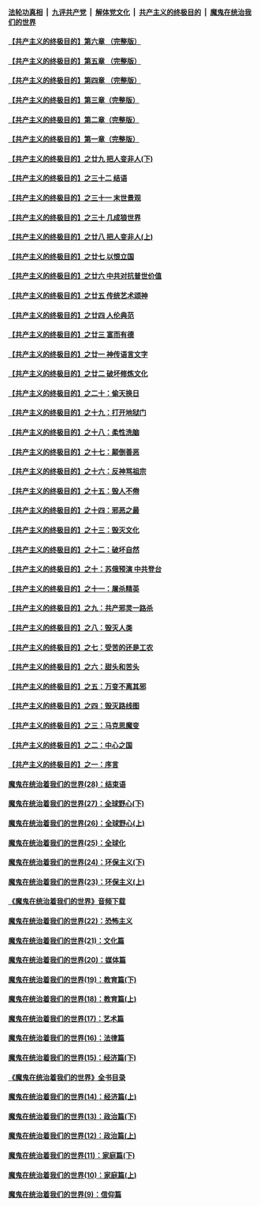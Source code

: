 

####  [法轮功真相](../../../../basic/blob/master/README.md?t=06280802) &nbsp;|&nbsp; [九评共产党](../../../../9ping.md/blob/master/README.md?t=06280802) &nbsp;|&nbsp; [解体党文化](../../../../jtdwh.md/blob/master/README.md?t=06280802)  &nbsp;|&nbsp; [共产主义的终极目的](../../../../gczydzjmd.md/blob/master/README.md?t=06280802) &nbsp;|&nbsp; [魔鬼在统治我们的世界](../../../../mgztzwmdsj.md/blob/master/README.md?t=06280802) 

#### [【共产主义的终极目的】第六章 （完整版）](../pages/nsc422/n11428913.md?t=06280802) 

#### [【共产主义的终极目的】第五章 （完整版）](../pages/nsc422/n11428912.md?t=06280802) 

#### [【共产主义的终极目的】第四章 （完整版）](../pages/nsc422/n11428907.md?t=06280802) 

#### [【共产主义的终极目的】第三章（完整版）](../pages/nsc422/n11428848.md?t=06280802) 

#### [【共产主义的终极目的】第二章（完整版）](../pages/nsc422/n11428831.md?t=06280802) 

#### [【共产主义的终极目的】第一章（完整版）](../pages/nsc422/n11417651.md?t=06280802) 

#### [【共产主义的终极目的】之廿九 把人变非人(下)](../pages/nsc422/n11344140.md?t=06280802) 

#### [【共产主义的终极目的】之三十二 结语](../pages/nsc422/n11360535.md?t=06280802) 

#### [【共产主义的终极目的】之三十一 末世景观](../pages/nsc422/n11351129.md?t=06280802) 

#### [【共产主义的终极目的】之三十 几成狼世界](../pages/nsc422/n11348280.md?t=06280802) 

#### [【共产主义的终极目的】之廿八 把人变非人(上)](../pages/nsc422/n11340492.md?t=06280802) 

#### [【共产主义的终极目的】之廿七 以恨立国](../pages/nsc422/n11336944.md?t=06280802) 

#### [【共产主义的终极目的】之廿六 中共对抗普世价值](../pages/nsc422/n11324785.md?t=06280802) 

#### [【共产主义的终极目的】之廿五 传统艺术颂神](../pages/nsc422/n11296396.md?t=06280802) 

#### [【共产主义的终极目的】之廿四 人伦典范](../pages/nsc422/n11296397.md?t=06280802) 

#### [【共产主义的终极目的】之廿三 富而有德](../pages/nsc422/n11283598.md?t=06280802) 

#### [【共产主义的终极目的】之廿一 神传语言文字](../pages/nsc422/n11263265.md?t=06280802) 

#### [【共产主义的终极目的】之廿二 破坏修炼文化](../pages/nsc422/n11245728.md?t=06280802) 

#### [【共产主义的终极目的】之二十：偷天换日](../pages/nsc422/n11238846.md?t=06280802) 

#### [【共产主义的终极目的】之十九：打开地狱门](../pages/nsc422/n11206376.md?t=06280802) 

#### [【共产主义的终极目的】之十八：柔性洗脑](../pages/nsc422/n11199994.md?t=06280802) 

#### [【共产主义的终极目的】之十七：颠倒善恶](../pages/nsc422/n11179782.md?t=06280802) 

#### [【共产主义的终极目的】之十六：反神骂祖宗](../pages/nsc422/n11166798.md?t=06280802) 

#### [【共产主义的终极目的】之十五：毁人不倦](../pages/nsc422/n11166792.md?t=06280802) 

#### [【共产主义的终极目的】之十四：邪恶之最](../pages/nsc422/n11150249.md?t=06280802) 

#### [【共产主义的终极目的】之十三：毁灭文化](../pages/nsc422/n11135227.md?t=06280802) 

#### [【共产主义的终极目的】之十二：破坏自然](../pages/nsc422/n11135214.md?t=06280802) 

#### [【共产主义的终极目的】之十：苏俄预演 中共登台](../pages/nsc422/n11118424.md?t=06280802) 

#### [【共产主义的终极目的】之十一：屠杀精英](../pages/nsc422/n11118442.md?t=06280802) 

#### [【共产主义的终极目的】之九：共产邪灵一路杀](../pages/nsc422/n11114139.md?t=06280802) 

#### [【共产主义的终极目的】之八：毁灭人类](../pages/nsc422/n11108503.md?t=06280802) 

#### [【共产主义的终极目的】之七：受苦的还是工农](../pages/nsc422/n11101809.md?t=06280802) 

#### [【共产主义的终极目的】之六：甜头和苦头](../pages/nsc422/n11096971.md?t=06280802) 

#### [【共产主义的终极目的】之五：万变不离其邪](../pages/nsc422/n11091285.md?t=06280802) 

#### [【共产主义的终极目的】之四：毁灭路线图](../pages/nsc422/n11086284.md?t=06280802) 

#### [【共产主义的终极目的】之三：马克思魔变](../pages/nsc422/n11061941.md?t=06280802) 

#### [【共产主义的终极目的】之二：中心之国](../pages/nsc422/n11047728.md?t=06280802) 

#### [【共产主义的终极目的】之一：序言](../pages/nsc422/n11086077.md?t=06280802) 

#### [魔鬼在统治着我们的世界(28)：结束语](../pages/nsc422/n10936246.md?t=06280802) 

#### [魔鬼在统治着我们的世界(27)：全球野心(下)](../pages/nsc422/n10928319.md?t=06280802) 

#### [魔鬼在统治着我们的世界(26)：全球野心(上)](../pages/nsc422/n10900318.md?t=06280802) 

#### [魔鬼在统治着我们的世界(25)：全球化](../pages/nsc422/n10788205.md?t=06280802) 

#### [魔鬼在统治着我们的世界(24)：环保主义(下)](../pages/nsc422/n10695307.md?t=06280802) 

#### [魔鬼在统治着我们的世界(23)：环保主义(上)](../pages/nsc422/n10688613.md?t=06280802) 

#### [《魔鬼在统治着我们的世界》音频下载](../pages/nsc422/n10635553.md?t=06280802) 

#### [魔鬼在统治着我们的世界(22)：恐怖主义](../pages/nsc422/n10614727.md?t=06280802) 

#### [魔鬼在统治着我们的世界(21)：文化篇](../pages/nsc422/n10597706.md?t=06280802) 

#### [魔鬼在统治着我们的世界(20)：媒体篇](../pages/nsc422/n10586579.md?t=06280802) 

#### [魔鬼在统治着我们的世界(19)：教育篇(下)](../pages/nsc422/n10564808.md?t=06280802) 

#### [魔鬼在统治着我们的世界(18)：教育篇(上)](../pages/nsc422/n10526970.md?t=06280802) 

#### [魔鬼在统治着我们的世界(17)：艺术篇](../pages/nsc422/n10499093.md?t=06280802) 

#### [魔鬼在统治着我们的世界(16)：法律篇](../pages/nsc422/n10485969.md?t=06280802) 

#### [魔鬼在统治着我们的世界(15)：经济篇(下)](../pages/nsc422/n10469975.md?t=06280802) 

#### [《魔鬼在统治着我们的世界》全书目录](../pages/nsc422/n10464261.md?t=06280802) 

#### [魔鬼在统治着我们的世界(14)：经济篇(上)](../pages/nsc422/n10457370.md?t=06280802) 

#### [魔鬼在统治着我们的世界(13)：政治篇(下)](../pages/nsc422/n10448270.md?t=06280802) 

#### [魔鬼在统治着我们的世界(12)：政治篇(上)](../pages/nsc422/n10444576.md?t=06280802) 

#### [魔鬼在统治着我们的世界(11)：家庭篇(下)](../pages/nsc422/n10440961.md?t=06280802) 

#### [魔鬼在统治着我们的世界(10)：家庭篇(上)](../pages/nsc422/n10435448.md?t=06280802) 

#### [魔鬼在统治着我们的世界(9)：信仰篇](../pages/nsc422/n10432159.md?t=06280802) 

